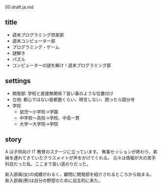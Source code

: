 00.draft.ja.md

## title

- 週末プログラミング倶楽部
- 週末コンピューター部
- プログラミング・ゲーム
- 謎解き
- パズル
- コンピューターの謎を解け！週末プログラミング部

## settings

- 開発部: 学校と直接無関係？習い事のような位置付け
- 立地: 都心ではない首都圏くらい、明言しない、困ったら国分寺
- 学校
  - 幼児〜小学校->学園
  - 中学校〜高校->学校、中高一貫
  - 大学〜大学院->学院

## story

A は子供向け IT 教育のステージに立っています。
無事セッションが終わり、弟妹を連れてきていたクラスメイトが声をかけてくれる。
元々は情報が大の苦手科目だった私、ここまで長い道のりだった。

新入部員(女)の成績がわるく、顧問に開発部を紹介されるところから始まる。
新入部員(男)は自分の野望のために自主的に来た。
